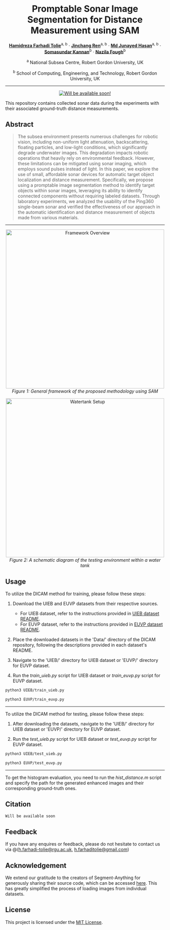 <div align="center">

# Promptable Sonar Image Segmentation for Distance Measurement using SAM
[**Hamidreza Farhadi Tolie**](https://scholar.google.com/citations?user=nzCbjWIAAAAJ&hl=en&authuser=1)<sup>a, b</sup> · [**Jinchang Ren**](https://scholar.google.co.uk/citations?user=Vsx9P-gAAAAJ&hl=en)<sup>a, b</sup> · [**Md Junayed Hasan**](https://scholar.google.com/citations?user=6dp1PZAAAAAJ&hl=en)<sup>a, b</sup> · [**Somasundar Kannan**](https://scholar.google.com/citations?user=-GDIrlMAAAAJ&hl=en)<sup>b</sup> · [**Nazila Fough**](https://rgu-repository.worktribe.com/person/74551/nazila-fough)<sup>b</sup>

<sup>a</sup> National Subsea Centre, Robert Gordon University, UK

<sup>b</sup> School of Computing, Engineering, and Technology, Robert Gordon University, UK

<hr>

<a href='https://drive.google.com/file/d/12jCgB8_48m2ancWF7SnVBnK4z1e9iNaU/view?usp=sharing'><img src='https://img.shields.io/badge/%20PSIS%20-%20Paper?label=Poster&labelColor=(255%2C0%2C0)&color=red' alt='Will be available soon!'></a>
<br>

</div>

This repository contains collected sonar data during the experiments with their associated ground-truth distance measurements.


## Abstract

> The subsea environment presents numerous challenges for robotic vision, including non-uniform light attenuation, backscattering, floating particles, and low-light conditions, which significantly degrade underwater images. This degradation impacts robotic operations that heavily rely on environmental feedback. However, these limitations can be mitigated using sonar imaging, which employs sound pulses instead of light. In this paper, we explore the use of small, affordable sonar devices for automatic target object localization and distance measurement. Specifically, we propose using a promptable image segmentation method to identify target objects within sonar images, leveraging its ability to identify connected components without requiring labeled datasets. Through laboratory experiments, we analyzed the usability of the Ping360 single-beam sonar and verified the effectiveness of our approach in the automatic identification and distance measurement of objects made from various materials.
---

<p align="center">
  <img src="https://hamidrezafarhadi.com/publications/Images/PSIS/framework.PNG" alt="Framework Overview" width="500">
  <br>
  <em>Figure 1: General framework of the proposed methodology using SAM</em>
</p>

<p align="center">
  <img src="https://hamidrezafarhadi.com/publications/Images/PSIS/watertank.PNG" alt="Watertank Setup" width="500">
  <br>
  <em>Figure 2: A schematic diagram of the testing environment within a water tank</em>
</p>

## Usage
To utilize the DICAM method for training, please follow these steps:

1. Download the UIEB and EUVP datasets from their respective sources.
   - For UIEB dataset, refer to the instructions provided in [UIEB dataset README](https://github.com/hfarhaditolie/DICAM/blob/main/Data/UIEB/readme.md).
   - For EUVP dataset, refer to the instructions provided in [EUVP dataset README](https://github.com/hfarhaditolie/DICAM/blob/main/Data/EUVP/readme.md).
   
2. Place the downloaded datasets in the 'Data/' directory of the DICAM repository, following the descriptions provided in each dataset's README.

3. Navigate to the 'UIEB/' directory for UIEB dataset or 'EUVP/' directory for EUVP dataset.

4. Run the _train_uieb.py_ script for UIEB dataset or _train_euvp.py_ script for EUVP dataset.

```bash
python3 UIEB/train_uieb.py
```
```bash
python3 EUVP/train_euvp.py
```

---
To utilize the DICAM method for testing, please follow these steps:

1. After downloading the datasets, navigate to the 'UIEB/' directory for UIEB dataset or 'EUVP/' directory for EUVP dataset.

2. Run the _test_uieb.py_ script for UIEB dataset or _test_euvp.py_ script for EUVP dataset.

```bash
python3 UIEB/test_uieb.py
```
```bash
python3 EUVP/test_euvp.py
```
---
To get the histogram evaluation, you need to run the _hist_distance.m_ script and specify the path for the generated enhanced images and their corresponding ground-truth ones.

## Citation
```bash
Will be available soon
```
## Feedback
If you have any enquires or feedback, please do not hesitate to contact us via @(h.farhadi-tolie@rgu.ac.uk, h.farhaditolie@gmail.com)

## Acknowledgement
We extend our gratitude to the creators of Segment-Anything for generously sharing their source code, which can be accessed [here](https://github.com/facebookresearch/segment-anything). This has greatly simplified the process of loading images from individual datasets.

## License
This project is licensed under the [MIT License](LICENSE).
